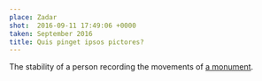 ```yaml
---
place: Zadar
shot:  2016-09-11 17:49:06 +0000
taken: September 2016
title: Quis pinget ipsos pictores?
---
```


The stability of a person recording the movements of [a monument](https://en.wikipedia.org/wiki/Monument_to_the_Sun).
